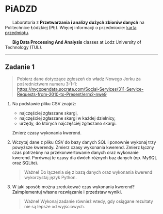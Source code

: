 # PiADZD

<img src="https://static.dwcdn.net/css/flag-icons/flags/4x3/pl.svg" height="10" width="20"> Laboratoria z **Przetwarzania i analizy dużych zbiorów danych** na Politechnice Łódzkiej (PŁ). Więcej informacji o przedmiocie: [karta przedmiotu](https://programy.p.lodz.pl/ectslabel-web/przedmiot_3.jsp?l=pl&idPrzedmiotu=172836&pkId=1149&s=2&j=0&w=informatyka%20stosowana&v=3).

<img src="https://static.dwcdn.net/css/flag-icons/flags/4x3/gb.svg" height="10" width="20"> **Big Data Processing And Analysis** classes at Lodz University of Technology (TUL).

---

## Zadanie 1

> Pobierz dane dotyczące zgłoszeń do władz Nowego Jorku za pośrednictwem numeru 3-1-1: https://nycopendata.socrata.com/Social-Services/311-Service-Requests-from-2010-to-Present/erm2-nwe9

1. Na podstawie pliku CSV znajdź:
    - najczęściej zgłaszane skargi,
    - najczęściej zgłaszane skargi w każdej dzielnicy,
    - urzędy, do których najczęściej zgłaszano skargi.

    Zmierz czasy wykonania kwerend.

2. Wczytaj dane z pliku CSV do bazy danych SQL i ponownie wykonaj trzy powyższe kwerendy.
    Zmierz czasy wykonania kwerend.
    Zmierz łączny czas potrzebny na przekonwertowanie danych oraz wykonanie kwerend.
    Porównaj te czasy dla dwóch różnych baz danych (np. MySQL oraz SQLite).

    > Ważne! Do łączenia się z bazą danych oraz wykonania kwerend wykorzystaj język Python.

3. W jaki sposób można zredukować czas wykonania kwerend? Zaimplementuj własne rozwiązanie i przedstaw wyniki.

    > Ważne! Wykonaj zadanie również wtedy, gdy osiągane rezultaty nie są lepsze od wyjściowych.
